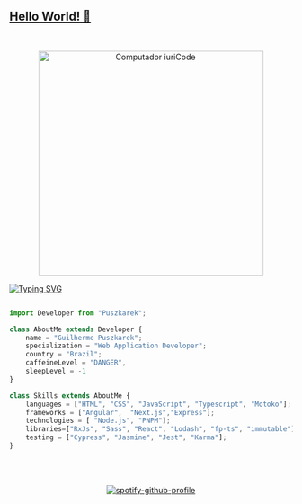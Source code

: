 ## [Hello World! 👋](https://puszkarek.vercel.app/ "Hello World! 👋")

<br/>

<p align="center">

<img src="https://raw.githubusercontent.com/MicaelliMedeiros/micaellimedeiros/master/image/computer-illustration.png" min-width="400px" max-width="400px" width="400px" alt="Computador iuriCode">

</p>

[![Typing SVG](https://readme-typing-svg.herokuapp.com?color=51F7F5&lines=%F0%9F%9A%80+Welcome+to+my+profile)](https://git.io/typing-svg)




```js

import Developer from "Puszkarek";

class AboutMe extends Developer {
	name = "Guilherme Puszkarek";
	specialization = "Web Application Developer";
	country = "Brazil";
	caffeineLevel = "DANGER",
	sleepLevel = -1
}

class Skills extends AboutMe {
	languages = ["HTML", "CSS", "JavaScript", "Typescript", "Motoko"];
	frameworks = ["Angular",  "Next.js","Express"];
	technologies = [ "Node.js", "PNPM"];
	libraries=["RxJs", "Sass", "React", "Lodash", "fp-ts", "immutable"];
	testing = ["Cypress", "Jasmine", "Jest", "Karma"];
}

```

<br/><br/>

<div align="center">

[![spotify-github-profile](https://spotify-github-profile.vercel.app/api/view?uid=guipuszkarek&cover_image=true&theme=default)](https://spotify-github-profile.vercel.app/api/view?uid=guipuszkarek&redirect=true)


</div>
